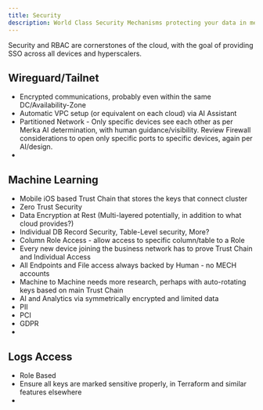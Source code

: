 ```yaml
---
title: Security
description: World Class Security Mechanisms protecting your data in merka.cloud   
---
```


Security and RBAC are cornerstones of the cloud, with the goal of providing SSO across all devices and hyperscalers.

## Wireguard/Tailnet

- Encrypted communications, probably even within the same DC/Availability-Zone
- Automatic VPC setup (or equivalent on each cloud) via AI Assistant
- Partitioned Network - Only specific devices see each other as per Merka AI determination, with human guidance/visibility. Review Firewall considerations to open only specific ports to specific devices, again per AI/design.
- 

## Machine Learning

- Mobile iOS based Trust Chain that stores the keys that connect cluster
- Zero Trust Security
- Data Encryption at Rest (Multi-layered potentially, in addition to what cloud provides?)
- Individual DB Record Security, Table-Level security, More?
- Column Role Access - allow access to specific column/table to a Role
- Every new device joining the business network has to prove Trust Chain and Individual Access
- All Endpoints and File access always backed by Human - no MECH accounts
- Machine to Machine needs more research, perhaps with auto-rotating keys based on main Trust Chain
- AI and Analytics via symmetrically encrypted and limited data
- PII
- PCI
- GDPR
- 

## Logs Access 

- Role Based
- Ensure all keys are marked sensitive properly, in Terraform and similar features elsewhere
- 
